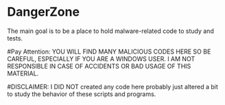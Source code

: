 # DangerZone

The main goal is to be a place to hold malware-related code to study and tests.

#Pay Attention: 
YOU WILL FIND MANY MALICIOUS CODES HERE SO BE CAREFUL, ESPECIALLY IF YOU ARE A WINDOWS USER. 
I AM NOT RESPONSIBLE IN CASE OF ACCIDENTS OR BAD USAGE OF THIS MATERIAL.

#DISCLAIMER:
I DID NOT created any code here probably just altered a bit to study the behavior of these scripts and programs.
